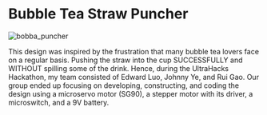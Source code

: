 # Bubble Tea Straw Puncher

![bobba_puncher](https://user-images.githubusercontent.com/33207203/47959830-142ede00-dfc4-11e8-9913-710d6385632f.jpg)

This design was inspired by the frustration that many bubble tea lovers face on a regular basis. Pushing the straw into the cup SUCCESSFULLY and WITHOUT spilling some of the drink. Hence, during the UltraHacks Hackathon, my team consisted of Edward Luo, Johnny Ye, and Rui Gao. Our group ended up focusing on developing, constructing, and coding the design using a microservo motor (SG90), a stepper motor with its driver, a microswitch, and a 9V battery.

